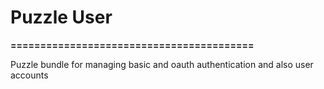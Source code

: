 # Puzzle User
**=========================================**

Puzzle bundle for managing basic and oauth authentication and also user accounts
